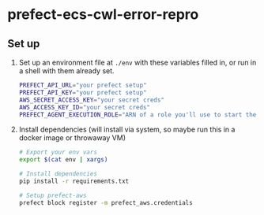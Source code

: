 # prefect-ecs-cwl-error-repro

## Set up

1. Set up an environment file at `./env` with these variables filled in, or run in a shell with them already set.

    ```sh
    PREFECT_API_URL="your prefect setup"
    PREFECT_API_KEY="your prefect setup"
    AWS_SECRET_ACCESS_KEY="your secret creds"
    AWS_ACCESS_KEY_ID="your secret creds"
    PREFECT_AGENT_EXECUTION_ROLE="ARN of a role you'll use to start the ECS Task"
    ```

2. Install dependencies (will install via system, so maybe run this in a docker image or throwaway VM)

    ```sh
    # Export your env vars
    export $(cat env | xargs)

    # Install dependencies
    pip install -r requirements.txt

    # Setup prefect-aws
    prefect block register -m prefect_aws.credentials
    ```
